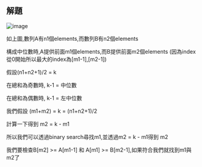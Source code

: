 ## 解題
![image](https://https://https://github.com/michael54856/Leetcode/blob/main/4_Median%20of%20Two%20Sorted%20Arrays/strategy.jpg)

如上圖,數列A有n1個elements,而數列B有n2個elements

構成中位數時,A提供前面m1個elements,而B提供前面m2個elements (因為index從0開始所以最大的index為[m1-1],[m2-1])

假設(n1+n2+1)/2 = k

在總和為奇數時, k-1 = 中位數

在總和為偶數時, k-1 = 左中位數

我們假設 (m1+m2) = k = (n1+n2+1)/2

計算一下得到 m2 = k - m1

所以我們可以透過binary search尋找m1,並透過m2 = k - m1得到 m2

我們要檢查B[m2] >= A[m1-1] 和 A[m1] >= B[m2-1],如果符合我們就找到m1與m2了



